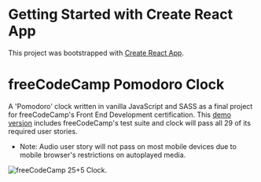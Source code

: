 # Getting Started with Create React App

This project was bootstrapped with [Create React App](https://github.com/facebook/create-react-app).

# freeCodeCamp Pomodoro Clock
A 'Pomodoro' clock written in vanilla JavaScript and SASS as a final project for freeCodeCamp's Front End Development certification. This [demo version](https://sdiaz-react-focus-clock.netlify.app/) includes freeCodeCamp's test suite and clock will pass all 29 of its required user stories.

 *  Note: Audio user story will not pass on most mobile devices due to mobile browser's restrictions on autoplayed media.

![freeCodeCamp 25+5 Clock.](https://github.com/santi-diazl/fcc-pomodoro-clock/raw/main/javascript-pomodoro-clock.png)
